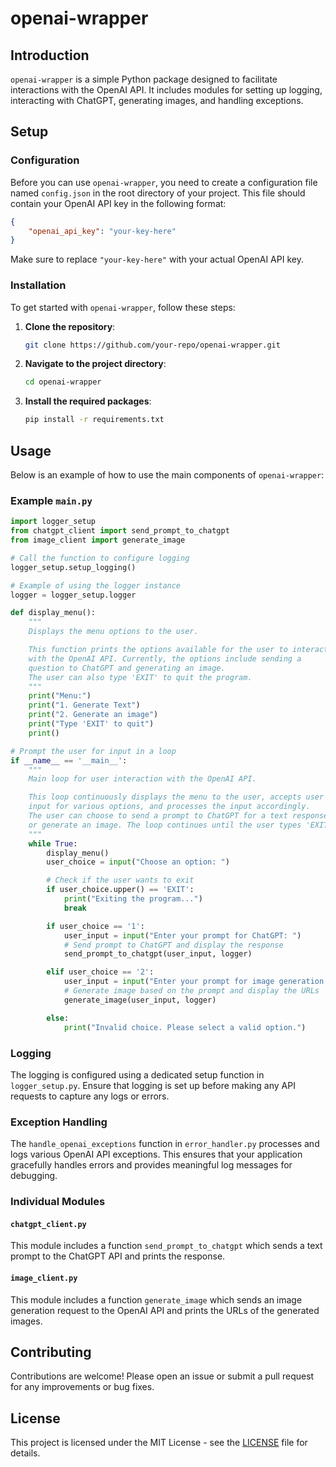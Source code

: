 # openai-wrapper

## Introduction

`openai-wrapper` is a simple Python package designed to facilitate interactions with the OpenAI API. It includes modules for setting up logging, interacting with ChatGPT, generating images, and handling exceptions.

## Setup

### Configuration

Before you can use `openai-wrapper`, you need to create a configuration file named `config.json` in the root directory of your project. This file should contain your OpenAI API key in the following format:

```json
{
    "openai_api_key": "your-key-here"
}
```

Make sure to replace `"your-key-here"` with your actual OpenAI API key.

### Installation

To get started with `openai-wrapper`, follow these steps:

1. **Clone the repository**:  
   ```sh
   git clone https://github.com/your-repo/openai-wrapper.git
   ```

2. **Navigate to the project directory**:  
   ```sh
   cd openai-wrapper
   ```

3. **Install the required packages**:  
   ```sh
   pip install -r requirements.txt
   ```

## Usage

Below is an example of how to use the main components of `openai-wrapper`:

### Example `main.py`

```python
import logger_setup
from chatgpt_client import send_prompt_to_chatgpt
from image_client import generate_image

# Call the function to configure logging
logger_setup.setup_logging()

# Example of using the logger instance
logger = logger_setup.logger

def display_menu():
    """
    Displays the menu options to the user.

    This function prints the options available for the user to interact
    with the OpenAI API. Currently, the options include sending a
    question to ChatGPT and generating an image.
    The user can also type 'EXIT' to quit the program.
    """
    print("Menu:")
    print("1. Generate Text")
    print("2. Generate an image")
    print("Type 'EXIT' to quit")
    print()

# Prompt the user for input in a loop
if __name__ == '__main__':
    """
    Main loop for user interaction with the OpenAI API.

    This loop continuously displays the menu to the user, accepts user 
    input for various options, and processes the input accordingly. 
    The user can choose to send a prompt to ChatGPT for a text response 
    or generate an image. The loop continues until the user types 'EXIT'.
    """
    while True:
        display_menu()
        user_choice = input("Choose an option: ")

        # Check if the user wants to exit
        if user_choice.upper() == 'EXIT':
            print("Exiting the program...")
            break

        if user_choice == '1':
            user_input = input("Enter your prompt for ChatGPT: ")
            # Send prompt to ChatGPT and display the response
            send_prompt_to_chatgpt(user_input, logger)

        elif user_choice == '2':
            user_input = input("Enter your prompt for image generation: ")
            # Generate image based on the prompt and display the URLs
            generate_image(user_input, logger)

        else:
            print("Invalid choice. Please select a valid option.")
```

### Logging

The logging is configured using a dedicated setup function in `logger_setup.py`. Ensure that logging is set up before making any API requests to capture any logs or errors.

### Exception Handling

The `handle_openai_exceptions` function in `error_handler.py` processes and logs various OpenAI API exceptions. This ensures that your application gracefully handles errors and provides meaningful log messages for debugging.

### Individual Modules

#### `chatgpt_client.py`

This module includes a function `send_prompt_to_chatgpt` which sends a text prompt to the ChatGPT API and prints the response.

#### `image_client.py`

This module includes a function `generate_image` which sends an image generation request to the OpenAI API and prints the URLs of the generated images.

## Contributing

Contributions are welcome! Please open an issue or submit a pull request for any improvements or bug fixes.

## License

This project is licensed under the MIT License - see the [LICENSE](LICENSE) file for details.